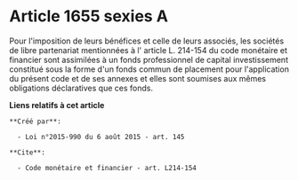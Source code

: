 # Article 1655 sexies A

Pour l'imposition de leurs bénéfices et celle de leurs associés, les sociétés de libre partenariat mentionnées à l'
article L. 214-154 du code monétaire et financier
sont assimilées à un fonds professionnel de capital investissement constitué sous la forme d'un fonds commun de placement
pour l'application du présent code et de ses annexes et elles sont soumises aux mêmes obligations déclaratives que ces fonds.

**Liens relatifs à cet article**

	**Créé par**:

	  - Loi n°2015-990 du 6 août 2015 - art. 145

	**Cite**:

	  - Code monétaire et financier - art. L214-154
